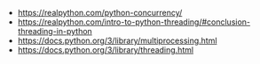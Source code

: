 - https://realpython.com/python-concurrency/
- https://realpython.com/intro-to-python-threading/#conclusion-threading-in-python
- https://docs.python.org/3/library/multiprocessing.html
- https://docs.python.org/3/library/threading.html
